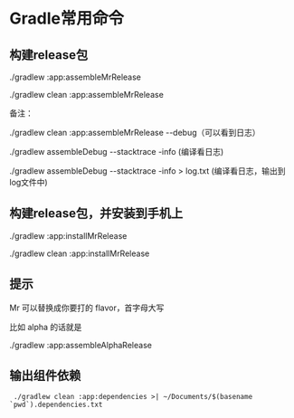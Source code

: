 # Gradle常用命令
## 构建release包
./gradlew :app:assembleMrRelease 

./gradlew clean :app:assembleMrRelease

备注：

./gradlew clean :app:assembleMrRelease --debug（可以看到日志）

./gradlew assembleDebug --stacktrace -info (编译看日志)

./gradlew assembleDebug --stacktrace -info > log.txt  (编译看日志，输出到log文件中)

## 构建release包，并安装到手机上
./gradlew :app:installMrRelease

./gradlew clean :app:installMrRelease

## 提示
Mr 可以替换成你要打的 flavor，首字母大写

比如 alpha 的话就是

 ./gradlew :app:assembleAlphaRelease

 ## 输出组件依赖
```
 ./gradlew clean :app:dependencies >| ~/Documents/$(basename `pwd`).dependencies.txt
```

